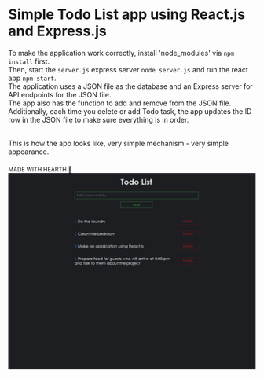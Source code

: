 # Simple Todo List app using React.js and Express.js
To make the application work correctly, install 'node_modules' via `npm install` first.<br>
Then, start the `server.js` express server `node server.js` and run the react app `npm start`.<br>
The application uses a JSON file as the database and an Express server for API endpoints for the JSON file.<br>
The app also has the function to add and remove from the JSON file. <br>
Additionally, each time you delete or add Todo task, the app updates the ID row in the JSON file to make sure everything is in order.
<br><br>

This is how the app looks like, very simple mechanism - very simple appearance.

<sub>MADE WITH HEARTH 🖤</sub>
![Alt text](https://github.com/XarrrdaS/main/blob/main/React%20-%20Todo%20List/screenshots/screenshot.png?raw=true)
